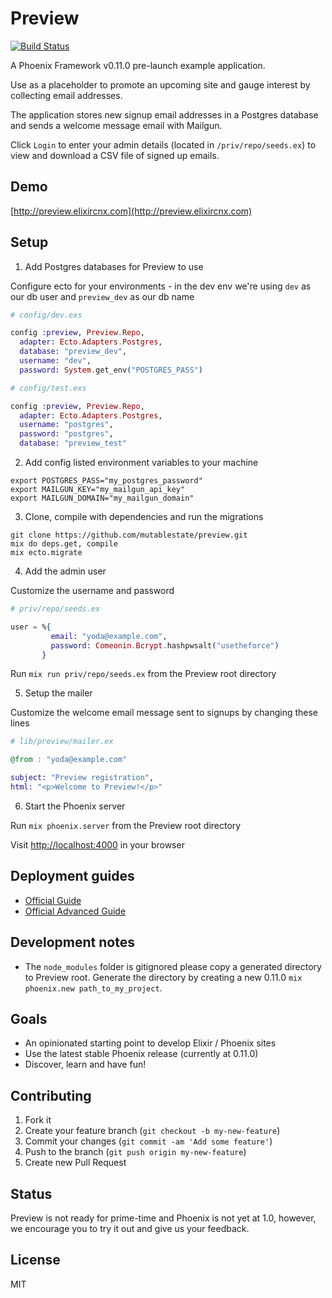 # Preview
[![Build
Status](https://travis-ci.org/mutablestate/preview.svg?branch=master "Build
Status")](http://travis-ci.org/mutablestate/preview)

A Phoenix Framework v0.11.0 pre-launch example application.

Use as a placeholder to promote an upcoming site and gauge interest by collecting email addresses.

The application stores new signup email addresses in a Postgres database and sends a welcome message email with Mailgun.

Click `Login` to enter your admin details (located in `/priv/repo/seeds.ex`) to view and download a CSV file of signed up emails.

## Demo

[http://preview.elixircnx.com](http://preview.elixircnx.com)

## Setup

1. Add Postgres databases for Preview to use

  Configure ecto for your environments - in the dev env we're using `dev` as our db user and `preview_dev` as our db name

  ```elixir    
  # config/dev.exs

  config :preview, Preview.Repo,
    adapter: Ecto.Adapters.Postgres,
    database: "preview_dev",
    username: "dev",
    password: System.get_env("POSTGRES_PASS")
  ```

  ```elixir    
  # config/test.exs

  config :preview, Preview.Repo,
    adapter: Ecto.Adapters.Postgres,
    username: "postgres",
    password: "postgres",
    database: "preview_test"
  ```

2. Add config listed environment variables to your machine

  ```
  export POSTGRES_PASS="my_postgres_password"
  export MAILGUN_KEY="my_mailgun_api_key"
  export MAILGUN_DOMAIN="my_mailgun_domain"
  ```

3. Clone, compile with dependencies and run the migrations

  ```
  git clone https://github.com/mutablestate/preview.git
  mix do deps.get, compile
  mix ecto.migrate
  ```

4. Add the admin user

  Customize the username and password

  ```elixir
  # priv/repo/seeds.ex

  user = %{
           email: "yoda@example.com",
           password: Comeonin.Bcrypt.hashpwsalt("usetheforce")
         }
  ```

  Run `mix run priv/repo/seeds.ex` from the Preview root directory

5. Setup the mailer

  Customize the welcome email message sent to signups by changing these lines

  ```elixir    
  # lib/preview/mailer.ex

  @from : "yoda@example.com"

  subject: "Preview registration",
  html: "<p>Welcome to Preview!</p>"
  ```

6. Start the Phoenix server

  Run `mix phoenix.server` from the Preview root directory

  Visit [http://localhost:4000](http://localhost:4000) in your browser

## Deployment guides

- [Official Guide](http://www.phoenixframework.org/v0.11.0/docs/deployment)
- [Official Advanced Guide](http://www.phoenixframework.org/v0.11.0/docs/advanced-deployment)

## Development notes

- The `node_modules` folder is gitignored please copy a generated directory to Preview root.
  Generate the directory by creating a new 0.11.0 `mix phoenix.new path_to_my_project`.

## Goals

- An opinionated starting point to develop Elixir / Phoenix sites
- Use the latest stable Phoenix release (currently at 0.11.0)
- Discover, learn and have fun!

## Contributing

1. Fork it
2. Create your feature branch (`git checkout -b my-new-feature`)
3. Commit your changes (`git commit -am 'Add some feature'`)
4. Push to the branch (`git push origin my-new-feature`)
5. Create new Pull Request

## Status

Preview is not ready for prime-time and Phoenix is not yet at 1.0, however, we encourage you to try it out and give us your feedback.

## License
MIT
